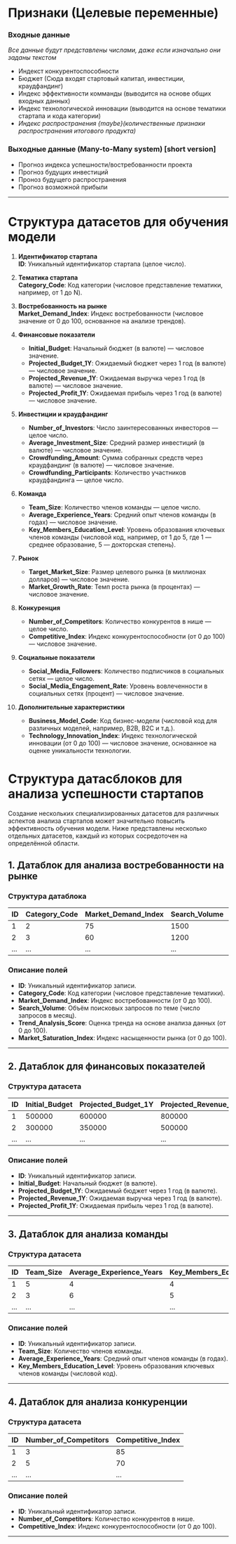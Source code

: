 # Признаки (Целевые переменные)

### Входные данные

_Все данные будут представлены числами, даже если изначально они заданы текстом_

* Индекст конкурентоспособности  
* Бюджет (Сюда входят стартовый капитал, инвестиции, краудфандинг)
* Индекс эффективности комманды (выводится на основе общих входных данных)
* Индекс технологической инновации (выводится на основе тематики стартапа и кода категории)
* _Индекс распространения {maybe}(количественные признаки распространения итогового продукта)_

### Выходные данные (Many-to-Many system) [short version]

* Прогноз индекса успешности/востребованности проекта
* Прогноз будущих инвестиций
* Проноз будущего распространения
* Прогноз возможной прибыли

---

# Структура датасетов для обучения модели 

1. **Идентификатор стартапа**  
   **ID**: Уникальный идентификатор стартапа (целое число).

2. **Тематика стартапа**  
   **Category_Code**: Код категории (числовое представление тематики, например, от 1 до N).

3. **Востребованность на рынке**  
   **Market_Demand_Index**: Индекс востребованности (числовое значение от 0 до 100, основанное на анализе трендов).

4. **Финансовые показатели**  
   - **Initial_Budget**: Начальный бюджет (в валюте) — числовое значение.  
   - **Projected_Budget_1Y**: Ожидаемый бюджет через 1 год (в валюте) — числовое значение.  
   - **Projected_Revenue_1Y**: Ожидаемая выручка через 1 год (в валюте) — числовое значение.  
   - **Projected_Profit_1Y**: Ожидаемая прибыль через 1 год (в валюте) — числовое значение.  

5. **Инвестиции и краудфандинг**  
   - **Number_of_Investors**: Число заинтересованных инвесторов — целое число.  
   - **Average_Investment_Size**: Средний размер инвестиций (в валюте) — числовое значение.  
   - **Crowdfunding_Amount**: Сумма собранных средств через краудфандинг (в валюте) — числовое значение.  
   - **Crowdfunding_Participants**: Количество участников краудфандинга — целое число.  

6. **Команда**  
   - **Team_Size**: Количество членов команды — целое число.  
   - **Average_Experience_Years**: Средний опыт членов команды (в годах) — числовое значение.  
   - **Key_Members_Education_Level**: Уровень образования ключевых членов команды (числовой код, например, от 1 до 5, где 1 — среднее образование, 5 — докторская степень).  

7. **Рынок**  
   - **Target_Market_Size**: Размер целевого рынка (в миллионах долларов) — числовое значение.  
   - **Market_Growth_Rate**: Темп роста рынка (в процентах) — числовое значение.  

8. **Конкуренция**  
   - **Number_of_Competitors**: Количество конкурентов в нише — целое число.  
   - **Competitive_Index**: Индекс конкурентоспособности (от 0 до 100) — числовое значение.  

9. **Социальные показатели**  
   - **Social_Media_Followers**: Количество подписчиков в социальных сетях — целое число.  
   - **Social_Media_Engagement_Rate**: Уровень вовлеченности в социальных сетях (процент) — числовое значение.  

10. **Дополнительные характеристики**  
    - **Business_Model_Code**: Код бизнес-модели (числовой код для различных моделей, например, B2B, B2C и т.д.).  
    - **Technology_Innovation_Index**: Индекс технологической инновации (от 0 до 100) — числовое значение, основанное на оценке уникальности технологии.

# Структура датасблоков для анализа успешности стартапов

Создание нескольких специализированных датасетов для различных аспектов анализа стартапов может значительно повысить эффективность обучения модели. Ниже представлены несколько отдельных датасетов, каждый из которых сосредоточен на определённой области.

## 1. Датаблок для анализа востребованности на рынке

### Структура датаблока

| ID | Category_Code | Market_Demand_Index | Search_Volume | Trend_Analysis_Score | Market_Saturation_Index |
|----|---------------|---------------------|----------------|-----------------------|-------------------------|
| 1  |       2       |          75         |      1500      |           80          |           40            |
| 2  |       3       |          60         |      1200      |           70          |           50            |
| ...|      ...      |         ...         |       ...      |           ...         |           ...           |

### Описание полей
- **ID**: Уникальный идентификатор записи.
- **Category_Code**: Код категории (числовое представление тематики).
- **Market_Demand_Index**: Индекс востребованности (от 0 до 100).
- **Search_Volume**: Объём поисковых запросов по теме (число запросов в месяц).
- **Trend_Analysis_Score**: Оценка тренда на основе анализа данных (от 0 до 100).
- **Market_Saturation_Index**: Индекс насыщенности рынка (от 0 до 100).

---

## 2. Датаблок для финансовых показателей

### Структура датасета

| ID | Initial_Budget | Projected_Budget_1Y | Projected_Revenue_1Y | Projected_Profit_1Y |
|----|-----------------|----------------------|-----------------------|----------------------|
| 1  |      500000     |        600000        |         800000         |         200000        |
| 2  |      300000     |        350000        |         500000         |         150000        |
| ...|       ...       |          ...         |          ...           |          ...         |

### Описание полей
- **ID**: Уникальный идентификатор записи.
- **Initial_Budget**: Начальный бюджет (в валюте).
- **Projected_Budget_1Y**: Ожидаемый бюджет через 1 год (в валюте).
- **Projected_Revenue_1Y**: Ожидаемая выручка через 1 год (в валюте).
- **Projected_Profit_1Y**: Ожидаемая прибыль через 1 год (в валюте).

---

## 3. Датаблок для анализа команды

### Структура датасета

| ID | Team_Size | Average_Experience_Years | Key_Members_Education_Level |
|----|-----------|---------------------------|-----------------------------|
| 1  |     5     |            4              |             4               |
| 2  |     3     |            6              |             5               |
| ...|    ...    |           ...             |            ...              |

### Описание полей
- **ID**: Уникальный идентификатор записи.
- **Team_Size**: Количество членов команды.
- **Average_Experience_Years**: Средний опыт членов команды (в годах).
- **Key_Members_Education_Level**: Уровень образования ключевых членов команды (числовой код).

---

## 4. Датаблок для анализа конкуренции

### Структура датасета

| ID | Number_of_Competitors | Competitive_Index |
|----|-----------------------|------------------|
| 1  |          3            |        85        |
| 2  |          5            |        70        |
| ...|         ...           |        ...       |

### Описание полей
- **ID**: Уникальный идентификатор записи.
- **Number_of_Competitors**: Количество конкурентов в нише.
- **Competitive_Index**: Индекс конкурентоспособности (от 0 до 100).

---
